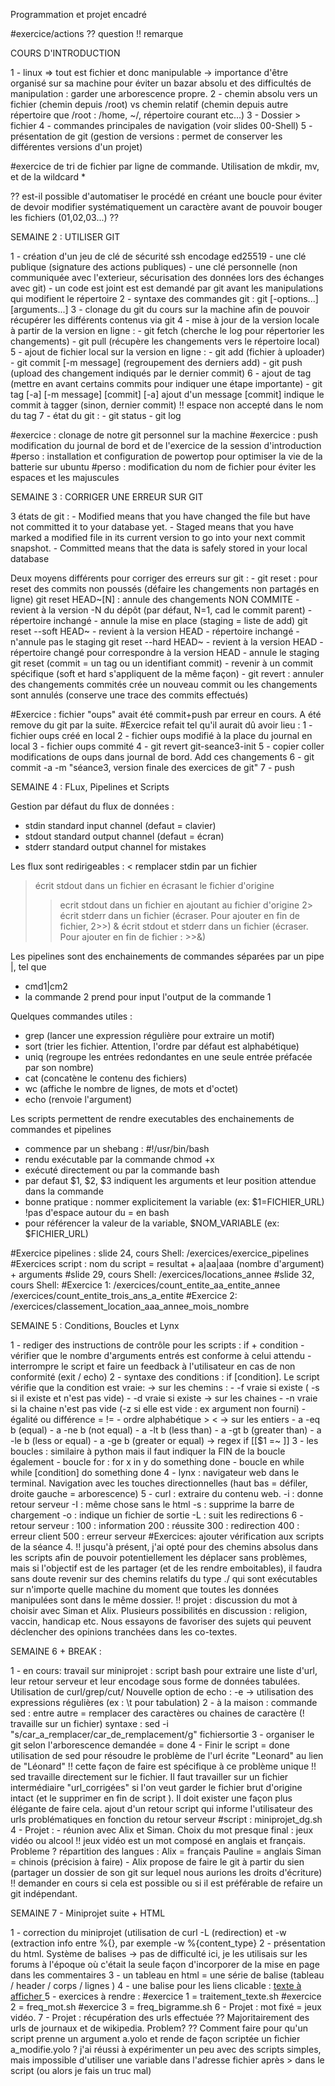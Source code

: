Programmation et projet encadré

#exercice/actions
?? question
!! remarque

COURS D'INTRODUCTION

1 - linux => tout est fichier et donc manipulable
    -> importance d'être organisé sur sa machine pour éviter un bazar absolu et des difficultés de manipulation : garder une arborescence propre.
2 - chemin absolu vers un fichier (chemin depuis /root)
vs chemin relatif (chemin depuis autre répertoire que /root : /home, ~/, répertoire courant etc...)
3 - Dossier > fichier
4 - commandes principales de navigation (voir slides 00-Shell)
5 - présentation de git (gestion de versions : permet de conserver les différentes versions d'un projet)

#exercice de tri de fichier par ligne de commande. Utilisation de mkdir, mv, et de la wildcard *

?? est-il possible d'automatiser le procédé en créant une boucle pour éviter de devoir modifier systématiquement un caractère avant de pouvoir bouger les fichiers (01,02,03...) ??


SEMAINE 2 : UTILISER GIT

1 - création d'un jeu de clé de sécurité ssh encodage ed25519
    - une clé publique (signature des actions publiques)
    - une clé personnelle (non communiquée avec l'exterieur, sécurisation des données lors des échanges avec git)
    - un code est joint est est demandé par git avant les manipulations qui modifient le répertoire
2 - syntaxe des commandes git : git <sous commande> [-options...] [arguments...]
3 - clonage du git du cours sur la machine afin de pouvoir récupérer les différents contenus via git
4 - mise à jour de la version locale à partir de la version en ligne :
    - git fetch (cherche le log pour répertorier les changements)
    - git pull (récupère les changements vers le répertoire local)
5 - ajout de fichier local sur la version en ligne :
    - git add (fichier à uploader)
    - git commit [-m message] (regroupement des derniers add)
    - git push (upload des changement indiqués par le dernier commit)
6 - ajout de tag (mettre en avant certains commits pour indiquer une étape importante)
    - git tag [-a] [-m message] <tagname> [commit]
    [-a] ajout d'un message
    [commit] indique le commit à tagger (sinon, dernier commit)
!! espace non accepté dans le nom du tag
7 - état du git :
    - git status
    - git log

#exercice : clonage de notre git personnel sur la machine
#exercice : push modification du journal de bord et de l'exercice de la session d'introduction
#perso : installation et configuration de powertop pour optimiser la vie de la batterie sur ubuntu
#perso : modification du nom de fichier pour éviter les espaces et les majuscules

SEMAINE 3 : CORRIGER UNE ERREUR SUR GIT

3 états de git :
    - Modified means that you have changed the file but have not committed it to your database yet.
    - Staged means that you have marked a modified file in its current version to go into your next commit snapshot.
    - Committed means that the data is safely stored in your local database

Deux moyens différents pour corriger des erreurs sur git :
    - git reset : pour reset des commits non poussés (défaire les changements non partagés en ligne)
            git reset HEAD~[N] :    annule des changements NON COMMITE
            - revient à la version -N du dépôt (par défaut, N=1, cad le commit parent)
            - répertoire inchangé
            - annule la mise en place (staging = liste de add)
            git reset --soft HEAD~
            - revient à la version HEAD
            - répertoire inchangé
            - n'annule pas le staging
            git reset --hard HEAD~
            - revient à la version HEAD
            - répertoire changé pour correspondre à la version HEAD
            - annule le staging
            git reset <commit> (commit = un tag ou un identifiant commit)
            - revenir à un commit spécifique (soft et hard s'appliquent de la même façon)
    - git revert <commit> : annuler des changements commités
    crée un nouveau commit ou les changements sont annulés (conserve une trace des commits effectués)

#Exercice : fichier "oups" avait été commit+push par erreur en cours. A été remove du git par la suite.
#Exercice refait tel qu'il aurait dû avoir lieu :
1 - fichier oups créé en local
2 - fichier oups modifié à la place du journal en local
3 - fichier oups commité
4 - git revert git-seance3-init
5 - copier coller modifications de oups dans journal de bord. Add ces changements
6 - git commit -a -m "séance3, version finale des exercices de git"
7 - push


SEMAINE 4 : FLux,  Pipelines et Scripts

Gestion par défaut du flux de données :
- stdin		standard input channel (defaut = clavier)
- stdout	standard output channel (defaut = écran)
- stderr	standard output channel for mistakes

Les flux sont redirigeables :
<	remplacer stdin par un fichier
>	écrit stdout dans un fichier en écrasant le fichier d'origine
>>	ecrit stdout dans un fichier en ajoutant au fichier d'origine
2>	écrit stderr dans un fichier (écraser. Pour ajouter en fin de fichier, 2>>)
>&	écrit stdout et stderr dans un fichier (écraser. Pour ajouter en fin de fichier : >>&)

Les pipelines sont des enchainements de commandes séparées par un pipe |, tel que
- cmd1|cm2
- la commande 2 prend pour input l'output de la commande 1

Quelques commandes utiles :
- grep (lancer une expression régulière pour extraire un motif)
- sort (trier les fichier. Attention, l'ordre par défaut est alphabétique)
- uniq (regroupe les entrées redondantes en une seule entrée préfacée par son nombre)
- cat (concatène le contenu des fichiers)
- wc (affiche le nombre de lignes, de mots et d'octet)
- echo (renvoie l'argument)


Les scripts permettent de rendre executables des enchainements de commandes et pipelines
- commence par un shebang : #!/usr/bin/bash
- rendu exécutable par la commande chmod +x
- exécuté directement ou par la commande bash
- par defaut $1, $2, $3 indiquent les arguments et leur position attendue dans la commande
- bonne pratique : nommer explicitement la variable (ex: $1=FICHIER_URL)
!pas d'espace autour du = en bash
- pour référencer la valeur de la variable, $NOM_VARIABLE (ex: $FICHIER_URL)

#Exercice pipelines : slide 24, cours Shell: /exercices/exercice_pipelines
#Exercices script : nom du script = resultat + a|aa|aaa (nombre d'argument) + arguments
#slide 29, cours Shell: /exercices/locations_annee
#slide 32, cours Shell:
#Exercice 1: /exercices/count_entite_aa_entite_annee	/exercices/count_entite_trois_ans_a_entite
#Exercice 2: /exercices/classement_location_aaa_annee_mois_nombre  


SEMAINE 5 : Conditions, Boucles et Lynx

1 - rediger des instructions de contrôle pour les scripts : if + condition
    - vérifier que le nombre d'arguments entrés est conforme à celui attendu
    - interrompre le script et faire un feedback à l'utilisateur en cas de non conformité (exit / echo)
2 - syntaxe des conditions : if [condition]. Le script vérifie que la condition est vraie:
    -> sur les chemins :
        - -f <fichier> vraie si <fichier> existe ( -s si il existe et n'est pas vide)
        - -d <dossier> vraie si <dossier> existe
    -> sur les chaines
        - -n <chaine> vraie si la chaine n'est pas vide (-z si elle est vide : ex argument non fourni)
        - égalité ou différence = !=
        - ordre alphabétique > <
    -> sur les entiers
        - a -eq b (equal)
        - a -ne	b (not equal)
        - a -lt b (less than)
        - a -gt b (greater than)
        - a -le b (less or equal)
        - a -ge	b (greater or equal)
    -> regex
        if [[$1 =~ <regex> ]]
3 - les boucles : similaire à python mais il faut indiquer la FIN de la boucle également
    - boucle for :
        for x in y
            do
                something
            done
    - boucle en while
        while [condition]
        do
            something
        done
4 - lynx : navigateur web dans le terminal. Navigation avec les touches directionnelles (haut bas = défiler, droite gauche = arborescence)
5 - curl : extraire du contenu web.
    -i : donne retour serveur
    -I : même chose sans le html
    -s : supprime la barre de chargement
    -o : indique un fichier de sortie
    -L : suit les redirections
6 - retour serveur :
    100 : information
    200 : réussite
    300 : redirection
    400 : erreur client
    500 : erreur serveur
#Exercices: ajouter vérification aux scripts de la séance 4.
!! jusqu'à présent, j'ai opté pour des chemins absolus dans les scripts afin de pouvoir potentiellement les déplacer sans problèmes, mais si l'objectif est de les partager (et de les rendre emboitables), il faudra sans doute revenir sur des chemins relatifs du type ./ qui sont exécutables sur n'importe quelle machine du moment que toutes les données manipulées sont dans le même dossier.
!! projet : discussion du mot à choisir avec Siman et Alix. Plusieurs possibilités en discussion : religion, vaccin, handicap etc. Nous essayons de favoriser des sujets qui peuvent déclencher des opinions tranchées dans les co-textes.

SEMAINE 6 + BREAK :

1 - en cours:
travail sur miniprojet : script bash pour extraire une liste d'url, leur retour serveur et leur encodage sous forme de données tabulées.
Utilisation de curl/grep/cut/
Nouvelle option de echo : -e
-> utilisation des expressions régulières (ex : \t pour tabulation)
2 - à la maison :
commande sed : entre autre = remplacer des caractères ou chaines de caractère (! travaille sur un fichier)
syntaxe : sed -i "s/car_a_remplacer/car_de_remplacement/g" fichiersortie
3 - organiser le git selon l'arborescence demandée = done
4 - Finir le script = done
utilisation de sed pour résoudre le problème de l'url écrite "Leonard" au lien de "Léonard"
!! cette façon de faire est spécifique à ce problème unique
!! sed travaille directement sur le fichier. Il faut travailler sur un fichier intermédiaire "url_corrigées" si l'on veut garder le fichier brut d'origine intact (et le supprimer en fin de script ). Il doit exister une façon plus élégante de faire cela.
ajout d'un retour script qui informe l'utilisateur des urls problématiques en fonction du retour serveur
#script : miniprojet_dg.sh
4 - Projet :
    - réunion avec Alix et Siman.
    Choix du mot presque final : jeux vidéo ou alcool
    !! jeux vidéo est un mot composé en anglais et français. Probleme ?
    répartition des langues :
    Alix = français
    Pauline = anglais
    Siman = chinois (précision à faire)
    - Alix propose de faire le git à partir du sien (partager un dossier de son git sur lequel nous aurions les droits d'écriture)
    !! demander en cours si cela est possible ou si il est préférable de refaire un git indépendant.


SEMAINE 7 - Miniprojet suite + HTML

1 - correction du miniprojet (utilisation de curl -L (redirection) et -w (extraction info entre %{}, par exemple -w %{content_type}
2 - présentation du html. Système de balises
-> pas de difficulté ici, je les utilisais sur les forums à l'époque où c'était la seule façon d'incorporer de la mise en page dans les commentaires
3 - un tableau en html = une série de balise (tableau / header / corps / lignes )
4 - une balise pour les liens clicable : <a href=url> texte à afficher </a>
5 - exercices à rendre :
#exercice 1 = traitement_texte.sh
#exercice 2 = freq_mot.sh
#exercice 3 = freq_bigramme.sh
6 - Projet : mot fixé = jeux vidéo.
7 - Projet : récupération des urls effectuée
?? Majoritairement des urls de journaux et de wikipedia. Problem?
?? Comment faire pour qu'un script prenne un argument a.yolo et rende de façon scriptée un fichier a_modifie.yolo ? j'ai réussi à expérimenter un peu avec des scripts simples, mais impossible d'utiliser une variable dans l'adresse fichier après > dans le script (ou alors je fais un truc mal)



